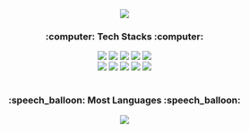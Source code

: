 <div align="center">
  <img src="https://capsule-render.vercel.app/api?type=waving&color=auto&height=230&section=header&text=Lee Seungjae 👋&fontSize=50&fontAlign=73&fontAlignY=30" />
  
  <h3> :computer: Tech Stacks :computer: </h3>
  <img src="https://img.shields.io/badge/Java-007396.svg?style=flat-square&logo=java&logoColor=white">
  <img src="https://img.shields.io/badge/HTML5-E34F26?style=flat-square&logo=HTML5&logoColor=white"/>
  <img src="https://img.shields.io/badge/CSS3-1572B6?style=flat-square&logo=CSS3&logoColor=white"/>
  <img src="https://img.shields.io/badge/JavaScript-F7DF1E?style=flat-square&logo=JavaScript&logoColor=white"/>
  <img src="https://img.shields.io/badge/jQuery-%230769AD.svg?style=flat-square&logo=jquery&logoColor=white"/>
  <br>
  <img src="https://img.shields.io/badge/JSP-E56F1F?style=flat-square&logo=&logoColor=white">
  <img src="https://img.shields.io/badge/MySQL-4479A1?style=flat-square&logo=mysql&logoColor=white">
  <img src="https://img.shields.io/badge/MyBatis-5D4849?style=flat-square&logo=&logoColor=white">
  <img src="https://img.shields.io/badge/Apache%20Tomcat-%23F8DC75.svg?style=flat-square&logo=apache-tomcat&logoColor=black">
  <img src="https://img.shields.io/badge/Github-181717?style=flat-square&logo=github&logoColor=white">
  
  <br>
  <br>
  
  <h3> :speech_balloon: Most Languages :speech_balloon: </h3>
  <img src="https://github-readme-stats.vercel.app/api/top-langs/?username=SSjae&layout=compact">
</div>

<!--
**SSjae/SSjae** is a ✨ _special_ ✨ repository because its `README.md` (this file) appears on your GitHub profile.

Here are some ideas to get you started:

- 🔭 I’m currently working on ...
- 🌱 I’m currently learning ...
- 👯 I’m looking to collaborate on ...
- 🤔 I’m looking for help with ...
- 💬 Ask me about ...
- 📫 How to reach me: ...
- 😄 Pronouns: ...
- ⚡ Fun fact: ...
-->

